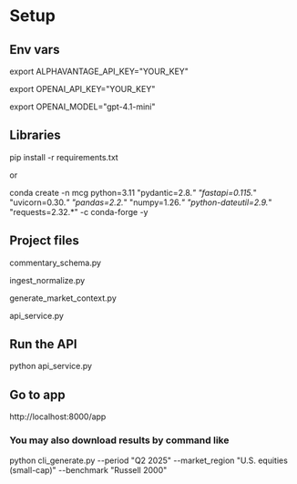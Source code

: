 # Setup
## Env vars
export ALPHAVANTAGE_API_KEY="YOUR_KEY"

export OPENAI_API_KEY="YOUR_KEY"

export OPENAI_MODEL="gpt-4.1-mini"

## Libraries
pip install -r requirements.txt

or

conda create -n mcg python=3.11 "pydantic=2.8.*" "fastapi=0.115.*" "uvicorn=0.30.*" "pandas=2.2.*" "numpy=1.26.*" "python-dateutil=2.9.*" "requests=2.32.*" -c conda-forge -y

## Project files
commentary_schema.py

ingest_normalize.py

generate_market_context.py

api_service.py

## Run the API
python api_service.py

## Go to app

http://localhost:8000/app

### You may also download results by command like
python cli_generate.py --period "Q2 2025" --market_region "U.S. equities (small-cap)" --benchmark "Russell 2000"
